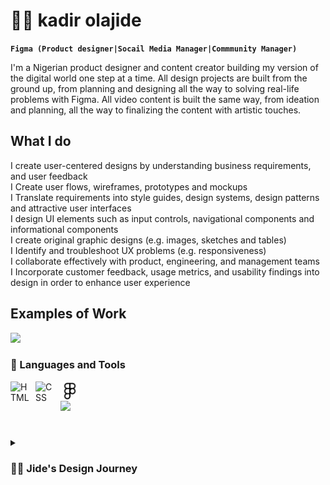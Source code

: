 # 🏄‍♂️ kadir olajide

**`Figma (Product designer|Socail Media Manager|Commmunity Manager)`**

I'm a Nigerian product designer and content creator building my version of the digital world one step at a time. All design projects are built from the ground up, from planning and designing all the way to solving real-life problems with Figma. All video content is built the same way, from ideation and planning, all the way to finalizing the content with artistic touches. 

## What I do
I create user-centered designs by understanding business requirements, and user feedback<br>
I Create user flows, wireframes, prototypes and mockups<br>
I Translate requirements into style guides, design systems, design patterns and attractive user interfaces<br>
I design UI elements such as input controls, navigational components and informational components<br>
I create original graphic designs (e.g. images, sketches and tables)<br>
I Identify and troubleshoot UX problems (e.g. responsiveness)<br>
I collaborate effectively with product, engineering, and management teams<br>
I Incorporate customer feedback, usage metrics, and usability findings into design in order to enhance user experience<br>

## Examples of Work
<img src="https://github.com/adriantwarog/adriantwarog/blob/master/covid19.gif" width="512" >

### 🧰 Languages and Tools

<img align="left" alt="HTML" width="30px" style="padding-right:10px;" src="https://cdn.jsdelivr.net/gh/devicons/devicon/icons/html5/html5-plain.svg" />
<img align="left" alt="CSS" width="30px" style="padding-right:10px;" src="https://cdn.jsdelivr.net/gh/devicons/devicon/icons/css3/css3-plain.svg" />
<img align="left" alt="CSS" width="30px" style="padding-right:10px;" src="https://github.com/Kadirolajide11/Kadirolajide/blob/main/figma.svg" />  
<br/>




[<img src="https://www.google.com/url?sa=i&url=https%3A%2F%2Fnew2youshop.org%2F2019%2F05%2F01%2Ffollow-us-on-facebook-instagram%2F&psig=AOvVaw3u-0brUbxy3ufxfKX4dHlX&ust=1690727656490000&source=images&cd=vfe&opi=89978449&ved=0CBEQjRxqFwoTCLDgyr6RtIADFQAAAAAdAAAAABAE"/>](https://www.youtube.com/c/fknight?sub_confirmation=1)


#

<details>
 <summary><h3>👨‍💻 Jide's Design Journey</h3></summary>
   I started my designer journey as a naive computer science enthusiast with a passion to learn everything I could about this tech world. And all the while, teaching myself html, css and adobe xd development with a dream to build my own app, but that soon got overshadowed by my desire to excel in FIGMA. A desire that landed me a UI/UX designer job upon graduation.
